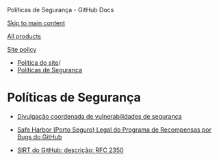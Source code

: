 Políticas de Segurança - GitHub Docs

[Skip to main content](#main-content)

[All products](/pt)

[Site policy](/site-policy)

* [Política do site](/pt/site-policy)/
* [Políticas de Segurança](/pt/site-policy/security-policies)

Políticas de Segurança
==========

* [Divulgação coordenada de vulnerabilidades de segurança](/pt/site-policy/security-policies/coordinated-disclosure-of-security-vulnerabilities)

* [Safe Harbor (Porto Seguro) Legal do Programa de Recompensas por Bugs do GitHub](/pt/site-policy/security-policies/github-bug-bounty-program-legal-safe-harbor)

* [SIRT do GitHub: descrição: RFC 2350](/pt/site-policy/security-policies/github-sirt-description-rfc-2350)
